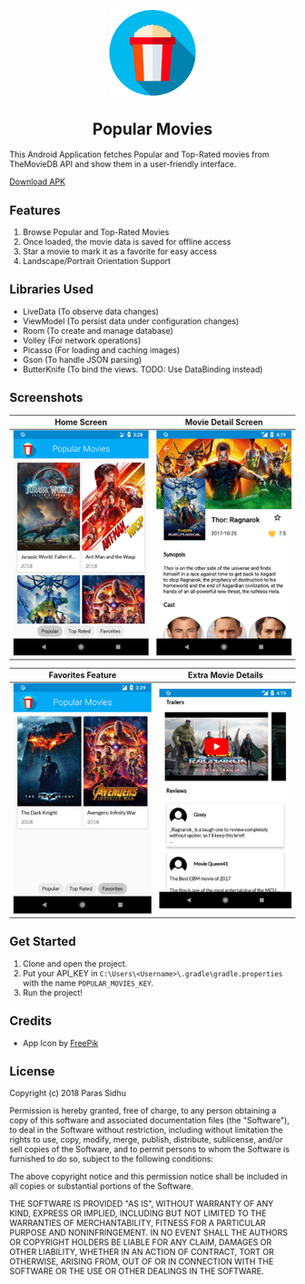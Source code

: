 <p align="center">
<img src="app/src/main/res/drawable/app_icon.png" width=30%/>
</p>

<h1 align="center">Popular Movies</h1>

This Android Application fetches Popular and Top-Rated movies from TheMovieDB API and show them in a user-friendly interface.

<a href="http://downloadinformer.com/downloads/pop-mov.apk">Download APK</a>

## Features

1. Browse Popular and Top-Rated Movies
2. Once loaded, the movie data is saved for offline access
3. Star a movie to mark it as a favorite for easy access
4. Landscape/Portrait Orientation Support

## Libraries Used

- LiveData (To observe data changes)
- ViewModel (To persist data under configuration changes)
- Room (To create and manage database)
- Volley (For network operations)
- Picasso (For loading and caching images)
- Gson (To handle JSON parsing)
- ButterKnife (To bind the views. TODO: Use DataBinding instead)

## Screenshots

Home Screen             |  Movie Detail Screen
:-------------------------:|:-------------------------:
<img src="screenshots/1.png"/>   |  <img src="screenshots/3.png"/>

Favorites Feature            |  Extra Movie Details
:-------------------------:|:-------------------------:
<img src="screenshots/2.png"/>  | <img src="screenshots/4.png"/> 

## Get Started

1. Clone and open the project.
2. Put your API_KEY in `C:\Users\<Username>\.gradle\gradle.properties` with the name `POPULAR_MOVIES_KEY`.
3. Run the project!

## Credits

- App Icon by <a href="https://www.freepik.com/">FreePik</a>

## License

Copyright (c) 2018 Paras Sidhu

Permission is hereby granted, free of charge, to any person obtaining a copy
of this software and associated documentation files (the "Software"), to deal
in the Software without restriction, including without limitation the rights
to use, copy, modify, merge, publish, distribute, sublicense, and/or sell
copies of the Software, and to permit persons to whom the Software is
furnished to do so, subject to the following conditions:

The above copyright notice and this permission notice shall be included in all
copies or substantial portions of the Software.

THE SOFTWARE IS PROVIDED "AS IS", WITHOUT WARRANTY OF ANY KIND, EXPRESS OR
IMPLIED, INCLUDING BUT NOT LIMITED TO THE WARRANTIES OF MERCHANTABILITY,
FITNESS FOR A PARTICULAR PURPOSE AND NONINFRINGEMENT. IN NO EVENT SHALL THE
AUTHORS OR COPYRIGHT HOLDERS BE LIABLE FOR ANY CLAIM, DAMAGES OR OTHER
LIABILITY, WHETHER IN AN ACTION OF CONTRACT, TORT OR OTHERWISE, ARISING FROM,
OUT OF OR IN CONNECTION WITH THE SOFTWARE OR THE USE OR OTHER DEALINGS IN THE
SOFTWARE.
